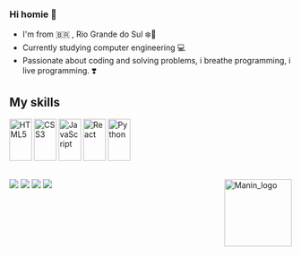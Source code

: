 ### Hi homie 👋

- I'm from 🇧🇷 , Rio Grande do Sul ❄️🥶 
- Currently studying computer engineering 💻
- Passionate about coding and solving problems, i breathe programming, i live programming. ❣️

## My skills
<img src='https://cdn.jsdelivr.net/gh/devicons/devicon/icons/html5/html5-original.svg' alt='HTML5' width='40' height= '75' style='max-width:100%;'
style='max-width:100%;'>
</img>
<img src='https://cdn.jsdelivr.net/gh/devicons/devicon/icons/css3/css3-original.svg' alt='CSS3' width='40' height= '75' style='max-width:100%;'
style='max-width:100%;'>
</img>
<img src='https://cdn.jsdelivr.net/gh/devicons/devicon/icons/javascript/javascript-original.svg' alt='JavaScript' width='40' height= '75' style='max-width:100%;'
style='max-width:100%;'>
<img src='https://cdn.jsdelivr.net/gh/devicons/devicon/icons/react/react-original.svg' alt='React' width='40' height= '75' style='max-width:100%;'
style='max-width:100%;'>
</img>
<img src='https://cdn.jsdelivr.net/gh/devicons/devicon/icons/python/python-original.svg' alt='Python' width='40' height= '75' style='max-width:100%;'
style='max-width:100%;'>
</img>


##

<div style="display: inline_block">
  <a href='https://www.linkedin.com/in/angelo-menti-663040210/' alt='linkedin' target='_blank'><img src='https://img.shields.io/badge/LinkedIn-0077B5?style=for-the-badge&logo=linkedin&logoColor=white' target='_blank'></a><a>
  <a href='https://www.instagram.com/ymaninho54/' alt='insta' target='_blank'><img src='https://img.shields.io/badge/Instagram-E4405F?style=for-the-badge&logo=instagram&logoColor=white' target='_blank'></a><a>
  <a href='https://twitter.com/ymaninho54' alt='twitter' target='_blank'><img src='https://img.shields.io/badge/Twitter-1DA1F2?style=for-the-badge&logo=twitter&logoColor=white' target='_blank'></a><a>
  <a href='https://discord.gg/yjEc8Fd9mF' alt='discord' target='_blank'><img src='https://img.shields.io/badge/Discord-7289DA?style=for-the-badge&logo=discord&logoColor=white'></a><a>
  <img src='https://cdn.discordapp.com/attachments/820384577180663818/900857322014912562/Maninho54.gif' alt='Manin_logo' width='120' height= '120' style='max-width:100%;'
style='max-width:100%;' align='right'>
</img>
<div>
